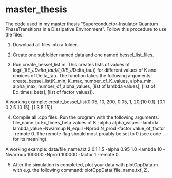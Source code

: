# master_thesis
The code used in my master thesis "Superconductor-Insulator Quantum PhaseTransitions in a Dissipative Environment". Follow this procedure to use the files:

1. Download all files into a folder.

2. Create one subfolder named data and one named bessel_list_files.

3. Run create_bessel_list.m. This creates lists of values of log(I_1(E_J*Delta_tau)/I_0(E_J*Delta_tau)) for different values of K and choices of Delta_tau. The function takes the following arguments: create_bessel_list(K_min, K_max, number_of_K_values, alpha_min, alpha_max, number_of_alpha_values, [list of lambda values], [list of Ec_times_beta], [list of factor values]).

A working example: create_bessel_list(0.05, 10, 200, 0.05, 1, 20,[10 0.1], [0.1 0.2 5 10 15], [1 3 5 15]).

4. Compile all .cpp files. Run the program with the following arguments: file_name Lx Ec_times_beta values of K -alpha alpha_values -lambda lambda_value -Nwarmup N_equil -Nprod N_prod -factor value_of_factor -remote 0. The remote flag should most proably be set to 0 (see code for its meaning).

A working example: data/file_name.txt 2 0.1 1.5 -alpha 0.95 1.0 -lambda 10 -Nwarmup 100000 -Nprod 100000 -factor 1 -remote 0. 

5. After the simulation is completed, plot your data with plotCppData.m with e.g. the following command: plotCppData('file_name.txt',2).
